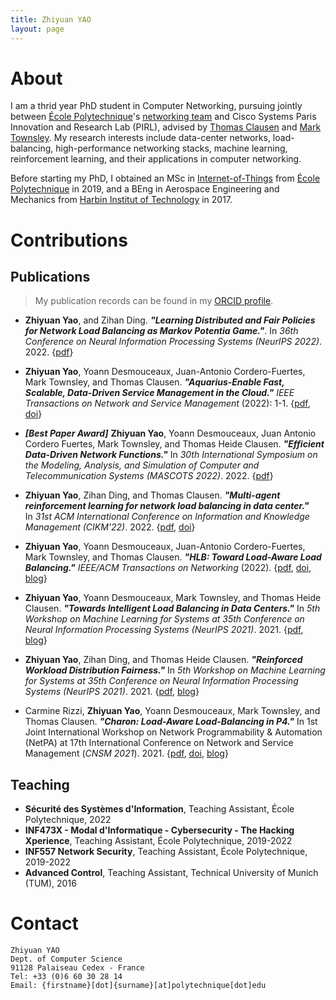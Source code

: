 ```yaml
---
title: Zhiyuan YAO
layout: page
---
```



# About
  

I am a thrid year PhD student in Computer Networking, pursuing jointly between [École Polytechnique](https://www.polytechnique.edu/en)'s [networking team](https://www.epizeuxis.net) and Cisco Systems Paris Innovation and Research Lab (PIRL), advised by [Thomas Clausen](https://www.thomasclausen.net/en/) and [Mark Townsley](https://scholar.google.co.uk/citations?user=RSW64hsAAAAJ&hl=fr&oi=ao). My research interests include data-center networks, load-balancing, high-performance networking stacks, machine learning, reinforcement learning, and their applications in computer networking.

  

Before starting my PhD, I obtained an MSc in [Internet-of-Things](https://programmes.polytechnique.edu/en/master-all-msct-programs/internet-of-things-innovation-and-management-master/internet-of-things) from [École Polytechnique](https://www.polytechnique.edu/en) in 2019, and a BEng in Aerospace Engineering and Mechanics from [Harbin Institut of Technology](http://en.hit.edu.cn) in 2017.

  

# Contributions

  
## Publications

> My publication records can be found in my [ORCID profile](https://orcid.org/my-orcid?orcid=0000-0002-7211-1506).
>

- **Zhiyuan Yao**, and Zihan Ding. ***"Learning Distributed and Fair Policies for Network Load Balancing as Markov Potentia Game."***. In _36th Conference on Neural Information Processing Systems (NeurIPS 2022)_. 2022. {[pdf](https://arxiv.org/pdf/2206.01451.pdf)}

- **Zhiyuan Yao**, Yoann Desmouceaux, Juan-Antonio Cordero-Fuertes, Mark Townsley, and Thomas Clausen. ***"Aquarius-Enable Fast, Scalable, Data-Driven Service Management in the Cloud."*** _IEEE Transactions on Network and Service Management_ (2022): 1-1. {[pdf](https://www.researchgate.net/profile/Zhiyuan_Yao13/publication/362600719_Aquarius_-Enable_Fast_Scalable_Data-Driven_Service_Management_in_the_Cloud/links/62fe6462e3c7de4c346664e6/Aquarius-Enable-Fast-Scalable-Data-Driven-Service-Management-in-the-Cloud.pdf), [doi](https://ieeexplore.ieee.org/abstract/document/9852806/)}

- ***[Best Paper Award]*** **Zhiyuan Yao**, Yoann Desmouceaux, Juan Antonio Cordero Fuertes, Mark Townsley, and Thomas Heide Clausen. ***"Efficient Data-Driven Network Functions."*** In _30th International Symposium on the Modeling, Analysis, and Simulation of Computer and Telecommunication Systems (MASCOTS 2022)_. 2022. {[pdf](https://arxiv.org/pdf/2208.11385.pdf)}

- **Zhiyuan Yao**, Zihan Ding, and Thomas Clausen. ***"Multi-agent reinforcement learning for network load balancing in data center."*** In _31st ACM International Conference on Information and Knowledge Management (CIKM'22)_. 2022. {[pdf](https://www.researchgate.net/profile/Zhiyuan_Yao13/publication/358163217_Multi-Agent_Reinforcement_Learning_for_Network_Load_Balancing_in_Data_Center/links/62fe5fd3e3c7de4c34666311/Multi-Agent-Reinforcement-Learning-for-Network-Load-Balancing-in-Data-Center.pdf), [doi](https://doi.org/10.1145/3511808.3557133)}

- **Zhiyuan Yao**, Yoann Desmouceaux, Juan-Antonio Cordero-Fuertes, Mark Townsley, and Thomas Clausen. ***"HLB: Toward Load-Aware Load Balancing."*** _IEEE/ACM Transactions on Networking_ (2022). {[pdf](https://www.researchgate.net/profile/Thomas-Heide-Clausen/publication/361079972_HLB_Toward_Load-Aware_Load_Balancing/links/62f625d179550d6d1c764407/HLB-Toward-Load-Aware-Load-Balancing.pdf), [doi](https://ieeexplore.ieee.org/abstract/document/9787813), [blog](https://zyao.xyz/phd/paper/2022/06/06/paper-hlb/)}

- **Zhiyuan Yao**, Yoann Desmouceaux, Mark Townsley, and Thomas Heide Clausen. ***"Towards Intelligent Load Balancing in Data Centers."*** In _5th Workshop on Machine Learning for Systems at 35th Conference on Neural Information Processing Systems (NeurIPS 2021)_. 2021. {[pdf](https://arxiv.org/pdf/2110.15788.pdf), [blog](https://zyao.xyz/phd/paper/2021/12/19/paper-neurips/)}

- **Zhiyuan Yao**, Zihan Ding, and Thomas Heide Clausen. ***"Reinforced Workload Distribution Fairness."*** In _5th Workshop on Machine Learning for Systems at 35th Conference on Neural Information Processing Systems (NeurIPS 2021)_. 2021. {[pdf](https://arxiv.org/pdf/2111.00008.pdf), [blog](https://zyao.xyz/phd/paper/2021/12/19/paper-neurips/)}

- Carmine Rizzi, **Zhiyuan Yao**, Yoann Desmouceaux, Mark Townsley, and Thomas Clausen. _**"Charon: Load-Aware Load-Balancing in P4."**_ In 1st Joint International Workshop on Network Programmability & Automation (NetPA) at 17th International Conference on Network and Service Management (*CNSM 2021*). 2021. {[pdf](https://www.thomasclausen.net/wp-content/uploads/2021/11/2110.14389.pdf), [doi](https://ieeexplore.ieee.org/abstract/document/9615535), [blog](https://zyao.xyz/phd/paper/2021/12/19/paper-cnsm/)}


## Teaching

- **Sécurité des Systèmes d'Information**, Teaching Assistant,  École Polytechnique, 2022
- **INF473X - Modal d'Informatique - Cybersecurity - The Hacking Xperience**, Teaching Assistant, École Polytechnique, 2019-2022
- **INF557 Network Security**, Teaching Assistant, École Polytechnique, 2019-2022
- **Advanced Control**, Teaching Assistant, Technical University of Munich (TUM), 2016


# Contact

  

```
Zhiyuan YAO
Dept. of Computer Science
91128 Palaiseau Cedex - France
Tel: +33 (0)6 60 30 28 14
Email: {firstname}[dot]{surname}[at]polytechnique[dot]edu
```